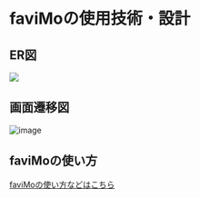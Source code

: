 # faviMoの使用技術・設計
## ER図
<img src="https://i.gyazo.com/eb6996ab748473b5874c3710866ffa3e.png">

## 画面遷移図
![image](https://user-images.githubusercontent.com/62625114/117087251-d627f600-ad89-11eb-8b57-58d8e806670b.png)

## faviMoの使い方
[faviMoの使い方などはこちら](README.md)
